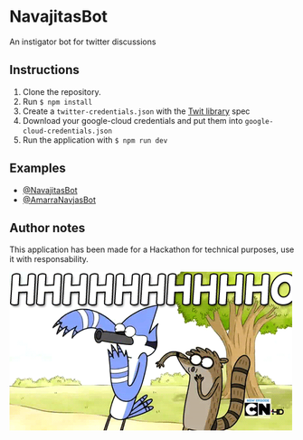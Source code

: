 # NavajitasBot

An instigator bot for twitter discussions

## Instructions

1. Clone the repository.
2. Run `$ npm install`
3. Create a `twitter-credentials.json` with the [Twit library](https://github.com/ttezel/twit) spec
4. Download your google-cloud credentials and put them into `google-cloud-credentials.json`
5. Run the application with `$ npm run dev`

## Examples

- [@NavajitasBot](https://twitter.com/NavajitasBot/with_replies)
- [@AmarraNavjasBot](https://twitter.com/amarranavjasbot/with_replies)

## Author notes
This application has been made for a Hackathon for technical purposes, use it with responsability. 


![Ohh](https://raw.githubusercontent.com/sirgalleto/navajitasbot/master/reactions/ohhhh.gif)
